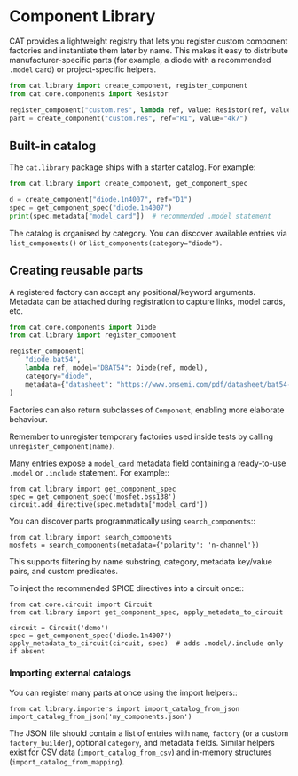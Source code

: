 # Component Library

CAT provides a lightweight registry that lets you register custom component
factories and instantiate them later by name. This makes it easy to distribute
manufacturer-specific parts (for example, a diode with a recommended `.model`
card) or project-specific helpers.

```python
from cat.library import create_component, register_component
from cat.core.components import Resistor

register_component("custom.res", lambda ref, value: Resistor(ref, value))
part = create_component("custom.res", ref="R1", value="4k7")
```

## Built-in catalog

The `cat.library` package ships with a starter catalog. For example:

```python
from cat.library import create_component, get_component_spec

d = create_component("diode.1n4007", ref="D1")
spec = get_component_spec("diode.1n4007")
print(spec.metadata["model_card"])  # recommended .model statement
```

The catalog is organised by category. You can discover available entries via
`list_components()` or `list_components(category="diode")`.

## Creating reusable parts

A registered factory can accept any positional/keyword arguments. Metadata can
be attached during registration to capture links, model cards, etc.

```python
from cat.core.components import Diode
from cat.library import register_component

register_component(
    "diode.bat54",
    lambda ref, model="DBAT54": Diode(ref, model),
    category="diode",
    metadata={"datasheet": "https://www.onsemi.com/pdf/datasheet/bat54-d.pdf"},
)
```

Factories can also return subclasses of `Component`, enabling more elaborate
behaviour.

Remember to unregister temporary factories used inside tests by calling
`unregister_component(name)`.

Many entries expose a `model_card` metadata field containing a ready-to-use
`.model` or `.include` statement. For example::

    from cat.library import get_component_spec
    spec = get_component_spec('mosfet.bss138')
    circuit.add_directive(spec.metadata['model_card'])

You can discover parts programmatically using ``search_components``::

    from cat.library import search_components
    mosfets = search_components(metadata={'polarity': 'n-channel'})

This supports filtering by name substring, category, metadata key/value pairs,
and custom predicates.

To inject the recommended SPICE directives into a circuit once::

    from cat.core.circuit import Circuit
    from cat.library import get_component_spec, apply_metadata_to_circuit

    circuit = Circuit('demo')
    spec = get_component_spec('diode.1n4007')
    apply_metadata_to_circuit(circuit, spec)  # adds .model/.include only if absent

### Importing external catalogs

You can register many parts at once using the import helpers::

    from cat.library.importers import import_catalog_from_json
    import_catalog_from_json('my_components.json')

The JSON file should contain a list of entries with `name`, `factory` (or a
custom `factory_builder`), optional `category`, and metadata fields. Similar
helpers exist for CSV data (``import_catalog_from_csv``) and in-memory
structures (``import_catalog_from_mapping``).
